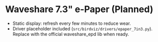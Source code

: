 # Waveshare 7.3" e-Paper (Planned)

- Static display: refresh every few minutes to reduce wear.
- Driver placeholder included (`src/birdviz/drivers/epaper_7in3.py`). Replace with the official waveshare_epd lib when ready.
